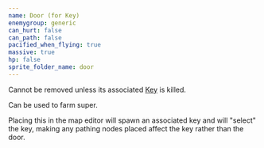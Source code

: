 ```yaml
---
name: Door (for Key)
enemygroup: generic
can_hurt: false
can_path: false
pacified_when_flying: true
massive: true
hp: false
sprite_folder_name: door
---
```


Cannot be removed unless its associated [Key](#enemy-key-for-door) is killed.

Can be used to farm super.

Placing this in the map editor will spawn an associated key and will "select" the key, making any pathing nodes placed affect the key rather than the door.
